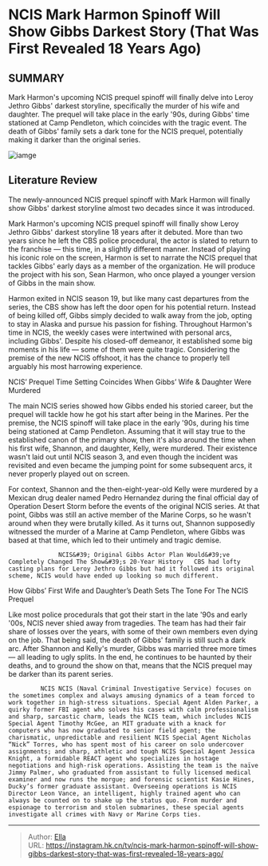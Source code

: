 # NCIS  Mark Harmon Spinoff Will Show Gibbs  Darkest Story (That Was First Revealed 18 Years Ago)


## SUMMARY 



  Mark Harmon&#39;s upcoming NCIS prequel spinoff will finally delve into Leroy Jethro Gibbs&#39; darkest storyline, specifically the murder of his wife and daughter.   The prequel will take place in the early &#39;90s, during Gibbs&#39; time stationed at Camp Pendleton, which coincides with the tragic event.   The death of Gibbs&#39; family sets a dark tone for the NCIS prequel, potentially making it darker than the original series.  

![iamge](https://static1.srcdn.com/wordpress/wp-content/uploads/wm/2024/01/ncis-young-gibbs-prequel-wife-daughter-deaths-story-1.jpg)

## Literature Review
The newly-announced NCIS prequel spinoff with Mark Harmon will finally show Gibbs&#39; darkest storyline almost two decades since it was introduced.  




Mark Harmon&#39;s upcoming NCIS prequel spinoff will finally show Leroy Jethro Gibbs&#39; darkest storyline 18 years after it debuted. More than two years since he left the CBS police procedural, the actor is slated to return to the franchise — this time, in a slightly different manner. Instead of playing his iconic role on the screen, Harmon is set to narrate the NCIS prequel that tackles Gibbs&#39; early days as a member of the organization. He will produce the project with his son, Sean Harmon, who once played a younger version of Gibbs in the main show.




Harmon exited in NCIS season 19, but like many cast departures from the series, the CBS show has left the door open for his potential return. Instead of being killed off, Gibbs simply decided to walk away from the job, opting to stay in Alaska and pursue his passion for fishing. Throughout Harmon&#39;s time in NCIS, the weekly cases were intertwined with personal arcs, including Gibbs&#39;. Despite his closed-off demeanor, it established some big moments in his life — some of them were quite tragic. Considering the premise of the new NCIS offshoot, it has the chance to properly tell arguably his most harrowing experience.


 NCIS’ Prequel Time Setting Coincides When Gibbs’ Wife &amp; Daughter Were Murdered 
          

The main NCIS series showed how Gibbs ended his storied career, but the prequel will tackle how he got his start after being in the Marines. Per the premise, the NCIS spinoff will take place in the early &#39;90s, during his time being stationed at Camp Pendleton. Assuming that it will stay true to the established canon of the primary show, then it&#39;s also around the time when his first wife, Shannon, and daughter, Kelly, were murdered. Their existence wasn&#39;t laid out until NCIS season 3, and even though the incident was revisited and even became the jumping point for some subsequent arcs, it never properly played out on screen.




For context, Shannon and the then-eight-year-old Kelly were murdered by a Mexican drug dealer named Pedro Hernandez during the final official day of Operation Desert Storm before the events of the original NCIS series. At that point, Gibbs was still an active member of the Marine Corps, so he wasn&#39;t around when they were brutally killed. As it turns out, Shannon supposedly witnessed the murder of a Marine at Camp Pendleton, where Gibbs was based at that time, which led to their untimely and tragic demise.

                  NCIS&#39; Original Gibbs Actor Plan Would&#39;ve Completely Changed The Show&#39;s 20-Year History   CBS had lofty casting plans for Leroy Jethro Gibbs but had it followed its original scheme, NCIS would have ended up looking so much different.     



 How Gibbs’ First Wife and Daughter’s Death Sets The Tone For The NCIS Prequel 
          

Like most police procedurals that got their start in the late &#39;90s and early &#39;00s, NCIS never shied away from tragedies. The team has had their fair share of losses over the years, with some of their own members even dying on the job. That being said, the death of Gibbs&#39; family is still such a dark arc. After Shannon and Kelly&#39;s murder, Gibbs was married three more times — all leading to ugly splits. In the end, he continues to be haunted by their deaths, and to ground the show on that, means that the NCIS prequel may be darker than its parent series.




             NCIS NCIS (Naval Criminal Investigative Service) focuses on the sometimes complex and always amusing dynamics of a team forced to work together in high-stress situations. Special Agent Alden Parker, a quirky former FBI agent who solves his cases with calm professionalism and sharp, sarcastic charm, leads the NCIS team, which includes NCIS Special Agent Timothy McGee, an MIT graduate with a knack for computers who has now graduated to senior field agent; the charismatic, unpredictable and resilient NCIS Special Agent Nicholas “Nick” Torres, who has spent most of his career on solo undercover assignments; and sharp, athletic and tough NCIS Special Agent Jessica Knight, a formidable REACT agent who specializes in hostage negotiations and high-risk operations. Assisting the team is the naïve Jimmy Palmer, who graduated from assistant to fully licensed medical examiner and now runs the morgue; and forensic scientist Kasie Hines, Ducky’s former graduate assistant. Overseeing operations is NCIS Director Leon Vance, an intelligent, highly trained agent who can always be counted on to shake up the status quo. From murder and espionage to terrorism and stolen submarines, these special agents investigate all crimes with Navy or Marine Corps ties.  


---

> Author: [Ella](https://instagram.hk.cn/)  
> URL: https://instagram.hk.cn/tv/ncis-mark-harmon-spinoff-will-show-gibbs-darkest-story-that-was-first-revealed-18-years-ago/  

